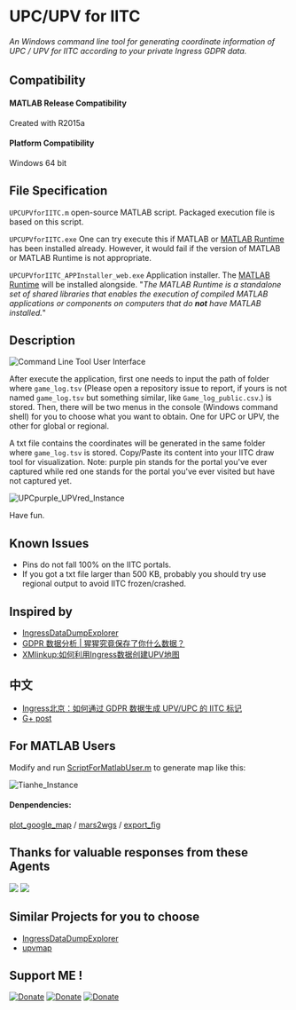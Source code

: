 # UPC/UPV for IITC
###### An Windows command line tool for generating coordinate information of UPC / UPV for IITC according to your private Ingress GDPR data.

## Compatibility
#### MATLAB Release Compatibility
Created with R2015a

#### Platform Compatibility
Windows 64 bit

## File Specification
```UPCUPVforIITC.m``` open-source MATLAB script. Packaged execution file is based on this script.

```UPCUPVforIITC.exe``` One can try execute this if MATLAB or [MATLAB Runtime](https://ww2.mathworks.cn/products/compiler/matlab-runtime.html) has been installed already. However, it would fail if the version of MATLAB or MATLAB Runtime is not appropriate.

```UPCUPVforIITC_APPInstaller_web.exe``` Application installer. The [MATLAB Runtime](https://ww2.mathworks.cn/products/compiler/matlab-runtime.html) will be installed alongside. "_The MATLAB Runtime is a standalone set of shared libraries that enables the execution of compiled MATLAB applications or components on computers that do **not** have MATLAB installed._"

## Description

![Command Line Tool User Interface](https://github.com/chouj/UPC-UPV-for-IITC/blob/master/ProcedureImages/CommandLineToolUserInterface.png)

After execute the application, first one needs to input the path of folder where ```game_log.tsv``` (Please open a repository issue to report, if yours is not named ```game_log.tsv``` but something similar, like ```Game_log_public.csv```.) is stored. Then, there will be two menus in the console (Windows command shell) for you to choose what you want to obtain. One for UPC or UPV, the other for global or regional.

A txt file contains the coordinates will be generated in the same folder where ```game_log.tsv``` is stored. Copy/Paste its content into your IITC draw tool for visualization. Note: purple pin stands for the portal you've ever captured while red one stands for the portal you've ever visited but have not captured yet.

![UPCpurple_UPVred_Instance](https://github.com/chouj/UPC-UPV-for-IITC/blob/master/ProcedureImages/UPCpurple_UPVred_Instance.png)

Have fun.

## Known Issues

- Pins do not fall 100% on the IITC portals.
- If you got a txt file larger than 500 KB, probably you should try use regional output to avoid IITC frozen/crashed.

## Inspired by

- [IngressDataDumpExplorer](https://github.com/Maxr1998/IngressDataDumpExplorer)
- [GDPR 数据分析 | 猩猩究竟保存了你什么数据？](https://bjres.net/2018/09/17/gdpr-%e6%95%b0%e6%8d%ae%e5%88%86%e6%9e%90-%e7%8c%a9%e7%8c%a9%e7%a9%b6%e7%ab%9f%e4%bf%9d%e5%ad%98%e4%ba%86%e4%bd%a0%e4%bb%80%e4%b9%88%e6%95%b0%e6%8d%ae%ef%bc%9f/)
- [XMlinkup:如何利用Ingress数据创建UPV地图](https://mp.weixin.qq.com/s/PIG8ck3ycqyRBQOQHSRDgQ)

## 中文

- [Ingress北京：如何通过 GDPR 数据生成 UPV/UPC 的 IITC 标记](https://mp.weixin.qq.com/s/M95hCLFJrQ8vaQTDBMvFuw)
- [G+ post](https://plus.google.com/115998023759365262980/posts/iUnZHX1o8ZG)

## For MATLAB Users

Modify and run [ScriptForMatlabUser.m](https://github.com/chouj/UPC-UPV-for-IITC/blob/master/ScriptForMatlabUser.m) to generate map like this:

![Tianhe_Instance](https://github.com/chouj/UPC-UPV-for-IITC/blob/master/ProcedureImages/Tianhe_Instance.png)

#### Denpendencies:

[plot_google_map](https://www.mathworks.com/matlabcentral/fileexchange/27627-zoharby-plot_google_map) / [mars2wgs](https://www.mathworks.com/matlabcentral/fileexchange/65234-adclose-mars2wgs) / [export_fig](https://www.mathworks.com/matlabcentral/fileexchange/23629-export_fig)

## Thanks for valuable responses from these Agents

![](https://img.shields.io/badge/Agent-@AlexRowe-blue.svg?longCache=true&style=popout) ![](https://img.shields.io/badge/Agent-@8K4T7-blue.svg?longCache=true&style=popout) 

## Similar Projects for you to choose

- [IngressDataDumpExplorer](https://github.com/Maxr1998/IngressDataDumpExplorer)
- [upvmap](https://github.com/yuehuTi/upvmap)

## Support ME !

[![Donate](https://img.shields.io/badge/Donate-PayPal-green.svg)](https://www.paypal.me/Mesoscale)
[![Donate](https://img.shields.io/badge/Donate-WeChat-brightgreen.svg)](https://github.com/chouj/donate-page/blob/master/simple/images/WeChatQR.jpg?raw=true)
[![Donate](https://img.shields.io/badge/Donate-AliPay-blue.svg)](https://github.com/chouj/donate-page/blob/master/simple/images/AlipayQR.jpg?raw=true)
